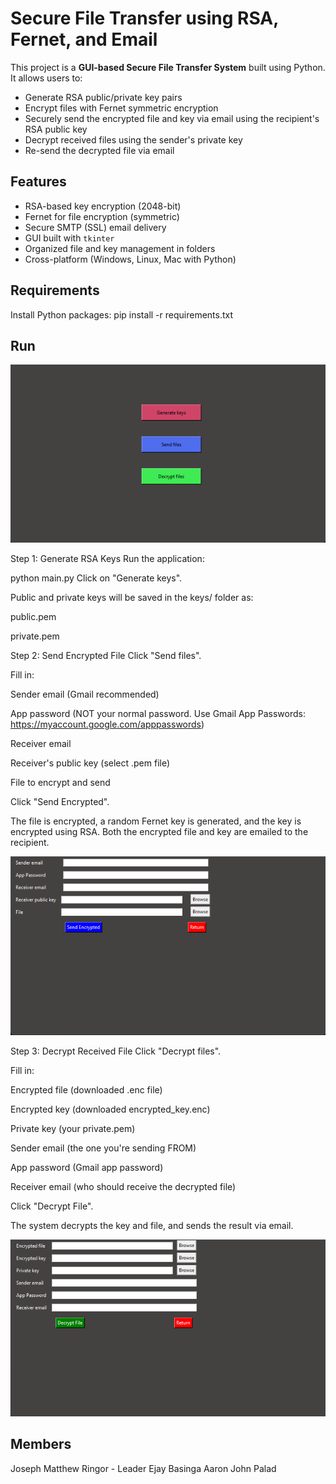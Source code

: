 # Secure File Transfer using RSA, Fernet, and Email

This project is a **GUI-based Secure File Transfer System** built using Python. It allows users to:
- Generate RSA public/private key pairs
- Encrypt files with Fernet symmetric encryption
- Securely send the encrypted file and key via email using the recipient's RSA public key
- Decrypt received files using the sender's private key
- Re-send the decrypted file via email

## Features
- RSA-based key encryption (2048-bit)
- Fernet for file encryption (symmetric)
- Secure SMTP (SSL) email delivery
- GUI built with `tkinter`
- Organized file and key management in folders
- Cross-platform (Windows, Linux, Mac with Python)

## Requirements

Install Python packages:
pip install -r requirements.txt

## Run
![image alt](https://github.com/SilentSevenStars/Secured-send-file-through-email/blob/main/image/homepage.png?raw=true)

Step 1: Generate RSA Keys
Run the application:

python main.py
Click on "Generate keys".

Public and private keys will be saved in the keys/ folder as:

public.pem

private.pem

Step 2: Send Encrypted File
Click "Send files".

Fill in:

Sender email (Gmail recommended)

App password (NOT your normal password. Use Gmail App Passwords: https://myaccount.google.com/apppasswords)

Receiver email

Receiver's public key (select .pem file)

File to encrypt and send

Click "Send Encrypted".

The file is encrypted, a random Fernet key is generated, and the key is encrypted using RSA. Both the encrypted file and key are emailed to the recipient.

![image alt](https://github.com/SilentSevenStars/Secured-send-file-through-email/blob/main/image/encryptpage.png?raw=true)

Step 3: Decrypt Received File
Click "Decrypt files".

Fill in:

Encrypted file (downloaded .enc file)

Encrypted key (downloaded encrypted_key.enc)

Private key (your private.pem)

Sender email (the one you're sending FROM)

App password (Gmail app password)

Receiver email (who should receive the decrypted file)

Click "Decrypt File".

The system decrypts the key and file, and sends the result via email.

![image alt](https://github.com/SilentSevenStars/Secured-send-file-through-email/blob/main/image/decryptpage.png?raw=true)

## Members
Joseph Matthew Ringor - Leader
Ejay Basinga
Aaron John Palad

